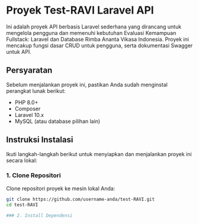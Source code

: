 # Proyek Test-RAVI Laravel API

Ini adalah proyek API berbasis Laravel sederhana yang dirancang untuk mengelola pengguna dan memenuhi kebutuhan Evaluasi Kemampuan Fullstack: Laravel dan Database Rimba Ananta Vikasa Indonesia. Proyek ini mencakup fungsi dasar CRUD untuk pengguna, serta dokumentasi Swagger untuk API.

## Persyaratan
Sebelum menjalankan proyek ini, pastikan Anda sudah menginstal perangkat lunak berikut:

- PHP 8.0+
- Composer
- Laravel 10.x
- MySQL (atau database pilihan lain)

## Instruksi Instalasi
Ikuti langkah-langkah berikut untuk menyiapkan dan menjalankan proyek ini secara lokal:

### 1. Clone Repositori
Clone repositori proyek ke mesin lokal Anda:
```bash
git clone https://github.com/username-anda/test-RAVI.git
cd test-RAVI

### 2. Install Dependensi